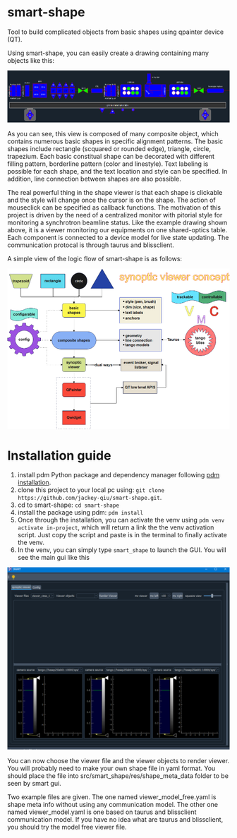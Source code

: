 # smart-shape
Tool to build complicated objects from basic shapes using qpainter device (QT).

Using smart-shape, you can easily create a drawing containing many objects like this:

![example drawing!](.//assets//imgs//optics_table.png 'optics table')

As you can see, this view is composed of many composite object, which contains numerous basic shapes in specific alignment patterns. The basic shapes include rectangle (scquared or rounded edge), triangle, circle, trapezium. Each basic constitual shape can be decorated with different filling pattern, borderline pattern (color and linestyle). Text labeling is possible for each shape, and the text location and style can be specified. In addition, line connection between shapes are also possible. 

The real powerful thing in the shape viewer is that each shape is clickable and the style will change once the cursor is on the shape. The action of mouseclick can be specified as callback functions. The motivation of this project is driven by the need of a centralized monitor with pitorial style for monitoring a synchrotron beamline status. Like the example drawing shown above, it is a viewer monitoring our equipments on one shared-optics table. Each component is connected to a device model for live state updating. The communication protocal is through taurus and blissclient. 

A simple view of the logic flow of smart-shape is as follows:

![logic flow chart!](.//assets//imgs//logic_flow.png 'logic flowchart')

# Installation guide
1. install pdm Python package and dependency manager following [pdm installation](https://pdm-project.org/en/latest/#installation).
2. clone this project to your local pc using: `git clone https://github.com/jackey-qiu/smart-shape.git`.
3. cd to smart-shape: `cd smart-shape`
4. install the package using pdm: `pdm install`
5. Once through the installation, you can activate the venv using `pdm venv activate in-project`, which will return a link the the venv activation script. Just copy the script and paste is in the terminal to finally activate the venv.
6. In the venv, you can simply type `smart_shape` to launch the GUI. You will see the main gui like this

![smart-shape maingui!](.//assets//imgs//main_gui.png 'optics table')

You can now choose the viewer file and the viewer objects to render viewer. You will probably need to make your own shape file in yaml format.  You should place the file into src/smart_shape/res/shape_meta_data folder to be seen by smart gui.

Two example files are given. The one named viewer_model_free.yaml is shape meta info without using any communication model. The other one named viewer_model.yaml is one based on taurus and blissclient communication model. If you have no idea what are taurus and blissclient, you should try the model free viewer file. 